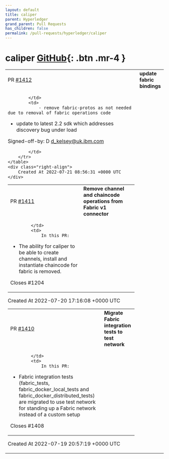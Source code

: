 ```yaml
---
layout: default
title: caliper
parent: Hyperledger
grand_parent: Pull Requests
has_children: false
permalink: /pull-requests/hyperledger/caliper
---
```


# caliper <span class="fs-3 right-align">[GitHub](https://github.com/hyperledger/caliper){: .btn .mr-4 }</span>


<div>
    <table>
        <tr>
            <td>
                PR <a href="https://github.com/hyperledger/caliper/pull/1412" class=".btn">#1412</a>
            </td>
            <td>
                <b>
                    update fabric bindings
                </b>
            </td>
        </tr>
        <tr>
            <td>
                
            </td>
            <td>
                - remove fabric-protos as not needed due to removal of fabric operations code
- update to latest 2.2 sdk which addresses discovery bug under load

Signed-off-by: D <d_kelsey@uk.ibm.com>

            </td>
        </tr>
    </table>
    <div class="right-align">
        Created At 2022-07-21 08:56:31 +0000 UTC
    </div>
</div>

<div>
    <table>
        <tr>
            <td>
                PR <a href="https://github.com/hyperledger/caliper/pull/1411" class=".btn">#1411</a>
            </td>
            <td>
                <b>
                    Remove channel and chaincode operations from Fabric v1 connector
                </b>
            </td>
        </tr>
        <tr>
            <td>
                
            </td>
            <td>
                In this PR:
* The ability for caliper to be able to create channels, install and instantiate chaincode for fabric is removed.

Closes #1204
            </td>
        </tr>
    </table>
    <div class="right-align">
        Created At 2022-07-20 17:16:08 +0000 UTC
    </div>
</div>

<div>
    <table>
        <tr>
            <td>
                PR <a href="https://github.com/hyperledger/caliper/pull/1410" class=".btn">#1410</a>
            </td>
            <td>
                <b>
                    Migrate Fabric integration tests to test network
                </b>
            </td>
        </tr>
        <tr>
            <td>
                
            </td>
            <td>
                In this PR:
* Fabric integration tests (fabric_tests, fabric_docker_local_tests and fabric_docker_distributed_tests) are migrated to use test network for standing up a Fabric network instead of a custom setup

Closes #1408 
            </td>
        </tr>
    </table>
    <div class="right-align">
        Created At 2022-07-19 20:57:19 +0000 UTC
    </div>
</div>

